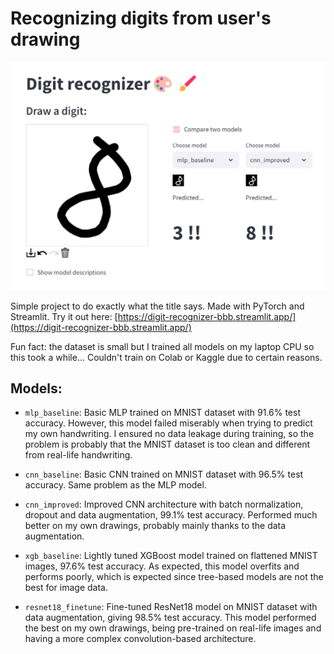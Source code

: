 # Recognizing digits from user's drawing
![demo](images/demo.png)

Simple project to do exactly what the title says. Made with PyTorch and Streamlit. 
Try it out here: [https://digit-recognizer-bbb.streamlit.app/](https://digit-recognizer-bbb.streamlit.app/)

Fun fact: the dataset is small but I trained all models on my laptop CPU so this took a while... Couldn't train on Colab or Kaggle due to certain reasons.

## Models:
- `mlp_baseline`: Basic MLP trained on MNIST dataset with 91.6% test accuracy. However, this model failed miserably when trying to predict my own handwriting. I ensured no data leakage during training, so the problem is probably that the MNIST dataset is too clean and different from real-life handwriting.

- `cnn_baseline`: Basic CNN trained on MNIST dataset with 96.5% test accuracy. Same problem as the MLP model.

- `cnn_improved`: Improved CNN architecture with batch normalization, dropout and data augmentation, 99.1% test accuracy. Performed much better on my own drawings, probably mainly thanks to the data augmentation.

- `xgb_baseline`: Lightly tuned XGBoost model trained on flattened MNIST images, 97.6% test accuracy. As expected, this model overfits and performs poorly, which is expected since tree-based models are not the best for image data.

- `resnet18_finetune`: Fine-tuned ResNet18 model on MNIST dataset with data augmentation, giving 98.5% test accuracy. This model performed the best on my own drawings, being pre-trained on real-life images and having a more complex convolution-based architecture.